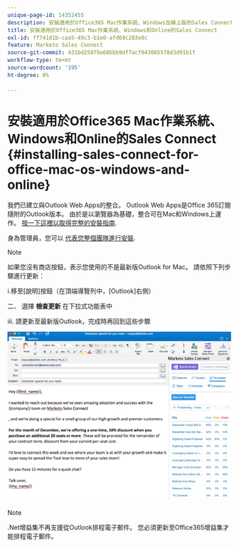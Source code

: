 ```yaml
---
unique-page-id: 14352455
description: 安裝適用於Office365 Mac作業系統、Windows及線上版的Sales Connect - Marketo檔案 — 產品檔案
title: 安裝適用於Office365 Mac作業系統、Windows和Online的Sales Connect
exl-id: ff741d1b-caa5-49c3-b1e0-afd69c283e8c
feature: Marketo Sales Connect
source-git-commit: 431bd258f9a68bbb9df7acf043085578d3d91b1f
workflow-type: tm+mt
source-wordcount: '195'
ht-degree: 0%

---
```


# 安裝適用於Office365 Mac作業系統、Windows和Online的Sales Connect {#installing-sales-connect-for-office-mac-os-windows-and-online}

我們已建立與Outlook Web Apps的整合。 Outlook Web Apps是Office 365訂閱隨附的Outlook版本。 由於是以瀏覽器為基礎，整合可在Mac和Windows上運作。 [按一下這裡以取得完整的安裝指南](https://s3.amazonaws.com/tout-user-store/outlook-mac/assets/install_tout_add-in_outlook_mac.pdf).

身為管理員，您可以 [代表您整個團隊進行安裝](https://docs.microsoft.com/en-us/office365/admin/manage/manage-deployment-of-add-ins?view=o365-worldwide).

>[!NOTE]
>
>如果您沒有商店按鈕，表示您使用的不是最新版Outlook for Mac。 請依照下列步驟進行更新：
>
>i.移至[說明]按鈕（在頂端導覽列中，[Outlook]右側）
>
>二、 選擇 **檢查更新** 在下拉式功能表中
>
>iii. 請更新至最新版Outlook，完成時再回到這些步驟

![](assets/one.png)

>[!NOTE]
>
>.Net增益集不再支援從Outlook排程電子郵件。 您必須更新至Office365增益集才能排程電子郵件。
